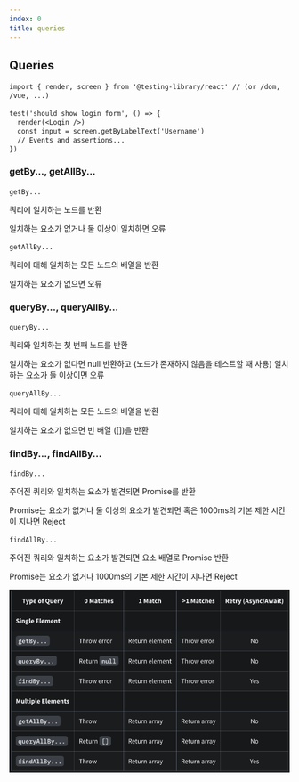 ```yaml
---
index: 0
title: queries
---
```


## Queries

```react
import { render, screen } from '@testing-library/react' // (or /dom, /vue, ...)

test('should show login form', () => {
  render(<Login />)
  const input = screen.getByLabelText('Username')
  // Events and assertions...
})
```

### getBy..., getAllBy...

`getBy...`

쿼리에 일치하는 노드를 반환

일치하는 요소가 없거나 둘 이상이 일치하면 오류

`getAllBy...`

쿼리에 대해 일치하는 모든 노드의 배열을 반환

일치하는 요소가 없으면 오류

### queryBy..., queryAllBy...

`queryBy...`

쿼리와 일치하는 첫 번째 노드를 반환

일치하는 요소가 없다면 null 반환하고 (노드가 존재하지 않음을 테스트할 때 사용) 일치하는 요소가 둘 이상이면 오류

`queryAllBy...`

쿼리에 대해 일치하는 모든 노드의 배열을 반환

일치하는 요소가 없으면 빈 배열 ([])을 반환

### findBy..., findAllBy...

`findBy...`

주어진 쿼리와 일치하는 요소가 발견되면 Promise를 반환

Promise는 요소가 없거나 둘 이상의 요소가 발견되면 혹은 1000ms의 기본 제한 시간이 지나면 Reject

`findAllBy...`

주어진 쿼리와 일치하는 요소가 발견되면 요소 배열로 Promise 반환

Promise는 요소가 없거나 1000ms의 기본 제한 시간이 지나면 Reject

![image-20210323001447730](queries.assets/image-20210323001447730.png)
